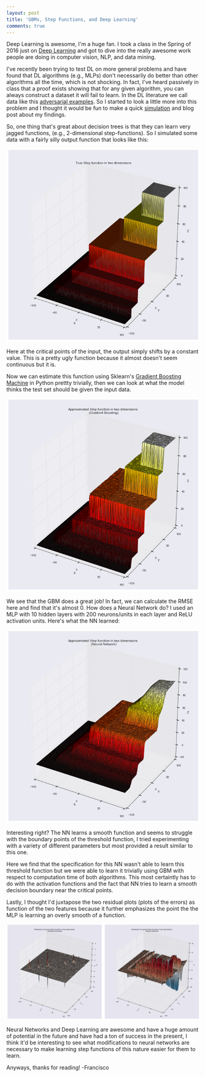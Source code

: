 ```yaml
---
layout: post
title: 'GBMs, Step Functions, and Deep Learning'
comments: true
---
```


Deep Learning is awesome, I'm a huge fan. I took a class in the Spring of 2016 just on [Deep Learning](https://github.com/franciscojavierarceo/ECBME6040) and got to dive into the really awesome work people are doing in computer vision, NLP, and data mining.

I've recently been trying to test DL on more general problems and have found that DL algorithms (e.g., MLPs) don't necessarily do better than other algorithms all the time, which is not shocking. In fact, I've heard passively in class that a proof exists showing that for any given algorithm, you can always construct a dataset it will fail to learn. In the DL literature we call data like this [adversarial examples](https://arxiv.org/pdf/1412.6572.pdf). So I started to look a little more into this problem and I thought it would be fun to make a quick [simulation](https://github.com/franciscojavierarceo/Python/blob/master/Step%20Functions.ipynb) and blog post about my findings.  

So, one thing that's great about decision trees is that they can learn very jagged functions, (e.g., 2-dimensional step-functions). So I simulated some data with a fairly silly output function that looks like this:

![A look at the true function](/assets/images/stepfunction_true.png)

Here at the critical points of the input, the output simply shifts by a constant value. This is a pretty ugly function because it almost doesn't seem continuous but it is.

Now we can estimate this function using Sklearn's [Gradient Boosting Machine](http://scikit-learn.org/stable/modules/generated/sklearn.ensemble.GradientBoostingClassifier.html) in Python prettty trivially, then we can look at what the model thinks the test set should be given the input data.

![Gradient Boosting Machine's Estimation of the Function](/assets/images/stepfunction_gbm.png)

We see that the GBM does a great job! In fact, we can calculate the RMSE here and find that it's almost 0. How does a Neural Network do? I used an MLP with 10 hidden layers with 200 neurons/units in each layer and ReLU activation units. Here's what the NN learned:

![Nueral Network's Estimation of the Function](/assets/images/stepfunction_nns.png)

Interesting right? The NN learns a smooth function and seems to struggle with the boundary points of the threshold function, I tried experimenting with a variety of different parameters but most provided a result similar to this one. 

Here we find that the specification for this NN wasn't able to learn this threshold function but we were able to learn it trivially using  GBM with respect to computation time of both algorithms. This most certaintly has to do with the activation functions and the fact that NN tries to learn a smooth decision boundary near the critical points.

Lastly, I thought I'd juxtapose the two residual plots (plots of the errors) as function of the two features because it further emphasizes the point the the MLP is learning an overly smooth of a function.


<center> <img src="/assets/images/stepfunction_res.png" width="1400" /> </center>

Neural Networks and Deep Learning are awesome and have a huge amount of potential in the future and have had a ton of success in the present, I think it'd be interesting to see what modifications to neural networks are necessary to make learning step functions of this nature easier for them to learn.

Anyways, thanks for reading!
-Francisco
